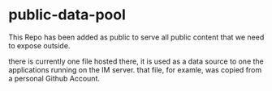 # public-data-pool

This Repo has been added as public to serve all public content that we need to expose outside.

there is currently one file hosted there, it is used as a data source to one the applications running on the IM server.
that file, for examle, was copied from a personal Github Account.
